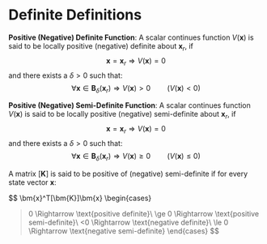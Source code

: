 # Definite Definitions

**Positive (Negative) Definite Function**: A scalar continues function $V(\bm{x})$ is said to be locally positive (negative) definite about $\bm{x}_r$, if
$$\bm{x} = \bm{x}_r \Rightarrow V(\bm{x}) = 0$$
and there exists a $\delta>0$ such that:
$$\forall\bm{x}\in\bm{B}_{\delta}(\bm{x}_r)\Rightarrow V(\bm{x}) > 0 \quad\quad (V(\bm{x}) < 0)$$

**Positive (Negative) Semi-Definite Function**: A scalar continues function $V(\bm{x})$ is said to be locally positive (negative) semi-definite about $\bm{x}_r$, if
$$\bm{x} = \bm{x}_r \Rightarrow V(\bm{x}) = 0$$
and there exists a $\delta>0$ such that:
$$\forall\bm{x}\in\bm{B}_{\delta}(\bm{x}_r)\Rightarrow V(\bm{x}) \ge 0 \quad\quad (V(\bm{x}) \le 0)$$

A matrix $[\bm{K}]$ is said to be positive of (negative) semi-definite if for every state vector $\bm{x}$:

$$
\bm{x}^T[\bm{K}]\bm{x}
\begin{cases}
>0 \Rightarrow \text{positive definite}\\
\ge 0 \Rightarrow \text{positive semi-definite}\\
<0 \Rightarrow \text{negative definite}\\
\le 0 \Rightarrow \text{negative semi-definite}
\end{cases}
$$
